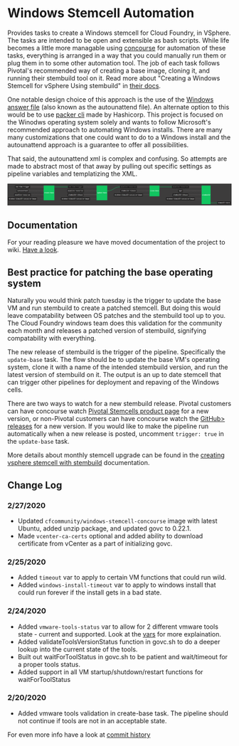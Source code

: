 # Windows Stemcell Automation

Provides tasks to create a Windows stemcell for Cloud Foundry, in VSphere. The tasks are intended to be open and extensible as bash scripts. While life becomes a little more managable using [concourse](https://concourse-ci.org) for automation of these tasks, everything is arranged in a way that you could manually run them or plug them in to some other automation tool. The job of each task follows Pivotal's recommended way of creating a base image, cloning it, and running their stembuild tool on it. Read more about "Creating a Windows Stemcell for vSphere Using stembuild" in [their docs](https://docs.pivotal.io/platform/application-service-windows/2-7/create-vsphere-stemcell-automatically.html).

One notable design choice of this approach is the use of the [Windows answer file](https://docs.microsoft.com/en-us/windows-hardware/manufacture/desktop/automate-windows-setup) (also known as the autounattend file). An alternate option to this would be to use [packer cli](https://github.com/hashicorp/packer) made by Hashicorp. This project is focused on the Winodws operating system solely and wants to follow Microsoft's recommended approach to automating Windows installs. There are many many customizations that one could want to do to a Windows install and the autounattend approach is a guarantee to offer all possibilities.

That said, the autounattend xml is complex and confusing. So attempts are made to abstract most of that away by pulling out specific settings as pipeline variables and templatizing the XML.

![Concourse screenshot](screenshot.png "Concourse screenshot")

## Documentation

For your reading pleasure we have moved documentation of the project to wiki. [Have a look](https://github.com/cloudfoundry-community/windows-stemcell-concourse/wiki).

## Best practice for patching the base operating system

Naturally you would think patch tuesday is the trigger to update the base VM and run stembuild to create a patched stemcell. But doing this would leave compatability between OS patches and the stembuild tool up to you. The Cloud Foundry windows team does this validation for the community each month and releases a patched version of stembuild, signifying compatability with everything.

The new release of stembuild is the trigger of the pipeline. Specifically the `update-base` task. The flow should be to update the base VM's operating system, clone it with a name of the intended stembuild version, and run the latest version of stembuild on it. The output is an up to date stemcell that can trigger other pipelines for deployment and repaving of the Windows cells.

There are two ways to watch for a new stembuild release. Pivotal customers can have concourse watch [Pivotal Stemcells product page](https://network.pivotal.io/products/stemcells-windows-server) for a new version, or non-Pivotal customers can have concourse watch the [GitHub> releases](https://github.com/cloudfoundry-incubator/stembuild/releases) for a new version. If you would like to make the pipeline run automatically when a new release is posted, uncomment `trigger: true` in the `update-base` task.

More details about monthly stemcell upgrade can be found in the [creating vsphere stemcell with stembuild](https://docs.pivotal.io/pivotalcf/2-6/windows/create-vsphere-stemcell-automatically.html#upgrade-stemcell) documentation.

## Change Log

### 2/27/2020

- Updated `cfcommunity/windows-stemcell-concourse` image with latest Ubuntu, added unzip package, and updated govc to 0.22.1.
- Made `vcenter-ca-certs` optional and added ability to download certificate from vCenter as a part of initializing govc.

### 2/25/2020

- Added `timeout` var to apply to certain VM functions that could run wild.
- Added `windows-install-timeout` var to apply to windows install that could run forever if the install gets in a bad state.

### 2/24/2020

- Added `vmware-tools-status` var to allow for 2 different vmware tools state - current and supported. Look at the [vars](https://github.com/cloudfoundry-community/windows-stemcell-concourse/wiki/Build-Variables) for more explaination.
- Added validateToolsVersionStatus function in govc.sh to do a deeper lookup into the current state of the tools.
- Built out waitForToolStatus in govc.sh to be patient and wait/timeout for a proper tools status.
- Added support in all VM startup/shutdown/restart functions for waitForToolStatus

### 2/20/2020

- Added vmware tools validation in create-base task. The pipeline should not continue if tools are not in an acceptable state.

For even more info have a look at [commit history](https://github.com/cloudfoundry-community/windows-stemcell-concourse/commits/master)
